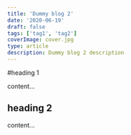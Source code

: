 ```yaml
---
title: 'Dummy blog 2'
date: '2020-06-19'
draft: false
tags: ['tag1', 'tag2']
coverImage: cover.jpg
type: article
description: Dummy blog 2 description
---
```


#heading 1

content...

## heading 2

content...
